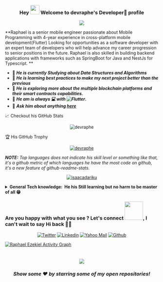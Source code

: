 <h3 align="center">
 Hey <img src="https://media.giphy.com/media/hvRJCLFzcasrR4ia7z/giphy.gif" width="30px"/> Welcome to devraphe's Developer🕎 profile
</h3>

<!-- Typing SVG by DenverCoder1 - https://github.com/DenverCoder1/readme-typing-svg -->
<p align="center">
  <a href="https://git.io/typing-svg"><img src="https://readme-typing-svg.herokuapp.com?color=%2336BCF7&size=18&height=100&lines=Welcome+to+Raphael's+profile;Raphael+is+a+mobile+Engineer;With+2+years%2B+experience;In+Cross+Platform+Development;With+Flutter%F0%9F%92%99%F0%9F%92%99%F0%9F%92%99;He+is+always+learning+new+things;Watch+this+space"></a>
  
</p>


**Raphael is a senior mobile engineer passionate about Mobile Programming with 4-year experience in cross-platform mobile development(Flutter) Looking for opportunities as a software developer with an expert team of developers who will help advance my career progression to senior positions in the future. Raphael is also skilled in building backend applications with frameworks such as SpringBoot for Java and NestJs for Typescript. **

- 🔭 **_He is currently Studying about Data Structures and Algorithms_**
- 🌱 **_He is learning best practices to make my next project better than the previous_**
- 🧊 **_He is exploring more about the multiple blockchain platforms and their smart contracts capabilities._**
- 👯 **_He am is always 💻 with ![Flutter](https://img.shields.io/badge/FLUTTER-02569B.svg?&style=flat&logo=flutter&logoColor=white)._**
- 💬 **_Ask him about anything [here](https://github.com/devRaphe/devRaphe/issues)_**

📈 Checkout his GitHub Stats

<p align="center"> <img src="https://github-readme-stats.vercel.app/api?username=devraphe&show_icons=true&theme=gotham" alt="devraphe" />

🏆 His GitHub Trophy

<p align="center"> <a href="https://github.com/ryo-ma/github-profile-trophy"><img src="https://github-profile-trophy.vercel.app/?username=devraphe&margin-w=5&theme=onedark" alt="devraphe" /></a> </p>

_**NOTE:** Top languages does not indicate his skill level or something like that, it's a github metric of which languages he have the most code on github, it's a new feature of github-readme-stats._

<p align="center"> <a href="https://github-readme-stats.vercel.app/api/top-langs/?username=isaacadariku&hide=TeX&layout=compact&theme=gotham"><img src="https://github-readme-stats.vercel.app/api/top-langs/?username=devraphe&hide=TeX&layout=compact&theme=gotham" alt="isaacadariku" /></a> </p>


<details>
  <summary><b>General Tech knowledge: &nbsp;He his Still learning but no harm to be master of all 😁</b></summary>
  <br/>

## 🛠️ My favorite tools

### 👨‍💻 **Programming languages**

<p>

![C#](https://img.shields.io/badge/C%23%20-%23239120.svg?logo=c-sharp&logoColor=white)&nbsp;
![C++](https://img.shields.io/badge/C++%20-%2300599C.svg?logo=c%2B%2B&logoColor=white)&nbsp;
![C](https://img.shields.io/badge/C%20-%232370ED.svg?logo=c&logoColor=white) &nbsp;
![CSS3](https://img.shields.io/badge/CSS3-%231572B6.svg?&style=flat&logo=css3&logoColor=white)&nbsp;
![Dart](https://img.shields.io/badge/DART-%230175C2.svg?&style=flat&logo=dart&logoColor=white) &nbsp;\
![Ethereum](https://img.shields.io/badge/ETHEREUM-3C3C3D.svg?&style=flat&logo=ethereum&logoColor=white)&nbsp;
![HTML5](https://img.shields.io/badge/HTML5-E34F26.svg?&style=flat&logo=html5&logoColor=white)&nbsp;
![JavaScript](https://img.shields.io/badge/JAVASCRIPT-323330.svg?&style=flat&logo=javascript&logoColor=%23F7DF1E)&nbsp;

</p>

### 🧰 **Frameworks and libraries**

<p>


![Flutter](https://img.shields.io/badge/FLUTTER-02569B.svg?&style=flat&logo=flutter&logoColor=white) &nbsp;
![GitHub Actions](https://img.shields.io/badge/GitHub%20Actions%20-%232671E5.svg?logo=github%20actions&logoColor=white) &nbsp;\
![Material Design](https://img.shields.io/badge/Material%20Design%20-%230081CB.svg?logo=material-design&logoColor=white) &nbsp;
![Wordpress](https://img.shields.io/badge/Wordpress-21759B?logo=wordpress&logoColor=white) &nbsp;

</p>

### 🗄️ **Databases and cloud hosting**

<p>


![Firebase](https://img.shields.io/badge/FIREBASE-FFCA28.svg?&style=flat&logo=firebase&logoColor=black)&nbsp;
![GitHub Pages](https://img.shields.io/badge/GitHub%20Pages-%23327FC7.svg?logo=github&logoColor=white)&nbsp;
![SQLite](https://img.shields.io/badge/SQLITE-003B57.svg?&style=flat&logo=sqlite&logoColor=white)


</p>

### 💻 **Software and tools**

<p>

![Android Studio](https://img.shields.io/badge/Android%20Studio-008678.svg?logo=android-studio&logoColor=white)&nbsp;
![FIGMA](https://img.shields.io/badge/figma-%23F24E1E.svg?&style=for-the-badge&logo=figma&logoColor=white)&nbsp;\
![Git](https://img.shields.io/badge/GIT-%23F05033.svg?&style=flat&logo=git&logoColor=white)&nbsp;
![GitHub](https://img.shields.io/badge/GITHUB-%23121011.svg?&style=flat&logo=github&logoColor=white)&nbsp;
![GitLab](https://img.shields.io/badge/GITLAB-%23181717.svg?&style=flat&logo=gitlab&logoColor=white)&nbsp;
![Google Sheets](https://img.shields.io/badge/Google%20Sheets%20-%2334A853.svg?logo=google%20sheets&logoColor=white)&nbsp;\
![LINUX](https://img.shields.io/badge/LINUX-FCC624?style=flat-square&logo=linux&logoColor=black)&nbsp;
![MVC Architecture](https://img.shields.io/badge/MVC-888888.svg?&style=flat&logoColor=white)&nbsp;
![MVVM Architecture](https://img.shields.io/badge/MVVM-888888.svg?&style=flat&logoColor=white)&nbsp;
![Postman](https://img.shields.io/badge/Postman-FF6C37?logo=postman&logoColor=white)&nbsp;
![REST API](https://img.shields.io/badge/REST-02569B.svg?&style=flat&logo=rest&logoColor=white)&nbsp;
![SCRUM](https://img.shields.io/badge/SCRUM-6DB33F.svg?&style=flat&logo=ddd&logoColor=white)&nbsp;
![TDD](https://img.shields.io/badge/TEST%20DD-E34F26.svg?&style=flat&logo=tdd&logoColor=white)&nbsp;\
![VSCode](https://img.shields.io/badge/VSCODE-007ACC.svg?&style=flat&logo=visual-studio-code)&nbsp;

</p>

</details>

### Are you happy with what you see ? Let's connect <img src="https://media.giphy.com/media/LnQjpWaON8nhr21vNW/giphy.gif" width="60">, I can't wait to say Hi back 🙋‍♂️

<p align="center">
  <a href="https://twitter.com/intent/follow?screen_name=devraphe"><img alt="Twitter" title="Connect via twitter" src="https://img.shields.io/badge/-Twitter-1DA1F2?style=for-the-badge&logo=twitter&logoColor=white"/></a>
  <a href="https://www.linkedin.com/in/etiabasi-ezekiel/"><img alt="Linkedin" title="Connect with linkedin" src="https://img.shields.io/badge/linkedin-%230077B5.svg?&style=for-the-badge&logo=linkedin&logoColor=white"></a>
<a href="mailto:etiabasiezekiel@ymail.com"><img alt="Yahoo Mail" title="Email Raphael Ezekiel" src="https://img.shields.io/badge/Yahoo!-6001D2?style=for-the-badge&logo=Yahoo!&logoColor=white"></a>
<a href="https://github.com/devraphe"><img alt="Github" title="Follow Raphael Ezekiel" src="https://img.shields.io/badge/github-%23121011.svg?&style=for-the-badge&logo=github&logoColor=white"/></a>

</p>

<!-- GIthub graph by - https://github.com/ashutosh00710/github-readme-activity-graph -->

<a href="https://github.com/ashutosh00710/github-readme-activity-graph"><img alt="Raphael Ezekiel Activity Graph" src="https://activity-graph.herokuapp.com/graph?username=devraphe&bg_color=1F222E&color=F8D866&line=F85D7F&point=FFFFFF&hide_border=true" /></a>

#

<div align="center">

![](https://visitor-badge.glitch.me/badge?page_id=isaacadariku.isaacadariku)

### **_Show some ❤️ by starring some of my open repositories!_**

</div>
